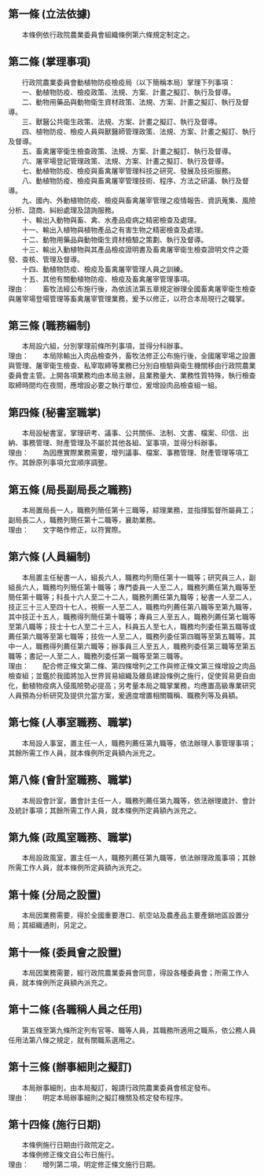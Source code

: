 第一條 (立法依據)
-----------------
　　本條例依行政院農業委員會組織條例第六條規定制定之。  


第二條 (掌理事項)
-----------------
　　行政院農業委員會動植物防疫檢疫局（以下簡稱本局）掌理下列事項：  
　　一、動植物防疫、檢疫政策、法規、方案、計畫之擬訂、執行及督導。  
　　二、動物用藥品與動物衛生資材政策、法規、方案、計畫之擬訂、執行及督導。  
　　三、獸醫公共衛生政策、法規、方案、計畫之擬訂、執行及督導。  
　　四、植物防疫、檢疫人員與獸醫師管理政策、法規、方案、計畫之擬訂、執行及督導。  
　　五、畜禽屠宰衛生檢查政策、法規、方案、計畫之擬訂、執行及督導。  
　　六、屠宰場登記管理政策、法規、方案、計畫之擬訂、執行及督導。  
　　七、動植物防疫、檢疫與畜禽屠宰管理科技之研究、發展及技術服務。  
　　八、動植物防疫、檢疫與畜禽屠宰管理技術、程序、方法之研議、執行及督導。  
　　九、國內、外動植物防疫、檢疫與畜禽屠宰管理之疫情報告、資訊蒐集、風險分析、諮商、糾紛處理及諮詢服務。  
　　十、輸出入動物與畜、禽、水產品疫病之精密檢查及處理。  
　　十一、輸出入植物與植物產品之有害生物之精密檢查及處理。  
　　十二、動物用藥品與動物衛生資材檢驗之策劃、執行及督導。  
　　十三、輸出入動植物與其產品檢疫證明書及畜禽屠宰衛生檢查證明文件之簽發、查核、管理及督導。  
　　十四、動植物防疫、檢疫及畜禽屠宰管理人員之訓練。  
　　十五、其他有關動植物防疫、檢疫及畜禽屠宰管理事項。  
理由：　　畜牧法經公布施行後，為依該法第五章規定辦理全國畜禽屠宰衛生檢查與屠宰場登場管理等畜禽屠宰管理業務，爰予以修正，以符合本局現行之職掌。

第三條 (職務編制)
-----------------
　　本局設六組，分別掌理前條所列事項，並得分科辦事。  
理由：　　本局除輸出入肉品檢查外，畜牧法修正公布施行後，全國屠宰場之設置與管理、屠宰衛生檢查、私宰取締等業務已分別自檢驗與衛生機關移由行政院農業委員會主管。上開各項業務均由本局主辦，且業務量大、業務性質特殊，執行檢查取締時間均在夜間，應增設必要之執行單位，爰增設肉品檢查組一組。

第四條 (秘書室職掌)
-------------------
　　本局設秘書室，掌理研考、議事、公共關係、法制、文書、檔案、印信、出納、事務管理、財產管理及不屬於其他各組、室事項，並得分科辦事。  
理由：　　為因應實際業務需要，增列議事、檔案、事務管理、財產管理等項工作。其餘原列事項允宜順序調整。

第五條 (局長副局長之職務)
-------------------------
　　本局置局長一人，職務列簡任第十三職等，綜理業務，並指揮監督所屬員工；副局長二人，職務列簡任第十二職等，襄助業務。  
理由：　　文字略作修正，以符實際。

第六條 (人員編制)
-----------------
　　本局置主任秘書一人，組長六人，職務均列簡任第十一職等；研究員三人，副組長六人，職務均列簡任第十職等；專門委員一人至二人，職務列薦任第九職等至簡任第十職等；科長十六人至二十二人，職務列薦任第九職等；秘書一人至二人，技正三十三人至四十七人，視察一人至二人，職務均列薦任第八職等至第九職等，其中技正十五人，職務得列簡任第十職等；專員三人至五人，職務列薦任第七職等至第八職等；技士十七人至二十三人，科員五人至七人，職務均列委任第五職等或薦任第六職等至第七職等；技佐一人至二人，職務列委任第四職等至第五職等，其中一人，職務得列薦任第六職等；辦事員三人至五人，職務列委任第三職等至第五職等；書記一人至二人，職務列委任第一職等至第三職等。  
理由：　　配合修正條文第二條、第四條增列之工作與修正條文第三條增設之肉品檢查組；並鑑於我國將加入世界貿易組織及離島建設條例之施行，促使貿易更自由化，動植物疫病入侵風險勢必提高；另考量本局之職掌業務，均應置高級專業研究人員預為分析研究及提供允當方案，爰適度增置相關職稱、職務列等及員額。

第七條 (人事室職務、職掌)
-------------------------
　　本局設人事室，置主任一人，職務列薦任第九職等，依法辦理人事管理事項；其餘所需工作人員，就本條例所定員額內派充之。  


第八條 (會計室職務、職掌)
-------------------------
　　本局設會計室，置會計主任一人，職務列薦任第九職等，依法辦理歲計、會計及統計事項；其餘所需工作人員，就本條例所定員額內派充之。  


第九條 (政風室職務、職掌)
-------------------------
　　本局設政風室，置主任一人，職務列薦任第九職等，依法辦理政風事項；其餘所需工作人員，就本條例所定員額內派充之。  


第十條 (分局之設置)
-------------------
　　本局因業務需要，得於全國重要港口、航空站及農產品主要產銷地區設置分局；其組織通則，另定之。  


第十一條 (委員會之設置)
-----------------------
　　本局因業務需要，經行政院農業委員會同意，得設各種委員會；所需工作人員，就本條例所定員額內派充之。  


第十二條 (各職稱人員之任用)
---------------------------
　　第五條至第九條所定列有官等、職等人員，其職務所適用之職系，依公務人員任用法第八條之規定，就有關職系選用之。  


第十三條 (辦事細則之擬訂)
-------------------------
　　本局辦事細則，由本局擬訂，報請行政院農業委員會核定發布。  
理由：　　明定本局辦事細則之擬訂機關及核定發布程序。

第十四條 (施行日期)
-------------------
　　本條例施行日期由行政院定之。  
　　本條例修正條文自公布日施行。  
理由：　　增列第二項，明定修正條文施行日期。